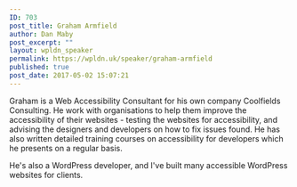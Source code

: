 ```yaml
---
ID: 703
post_title: Graham Armfield
author: Dan Maby
post_excerpt: ""
layout: wpldn_speaker
permalink: https://wpldn.uk/speaker/graham-armfield
published: true
post_date: 2017-05-02 15:07:21
---
```

Graham is a Web Accessibility Consultant for his own company Coolfields Consulting. He work with organisations to help them improve the accessibility of their websites - testing the websites for accessibility, and advising the designers and developers on how to fix issues found. He has also written detailed training courses on accessibility for developers which he presents on a regular basis.

He's also a WordPress developer, and I've built many accessible WordPress websites for clients.